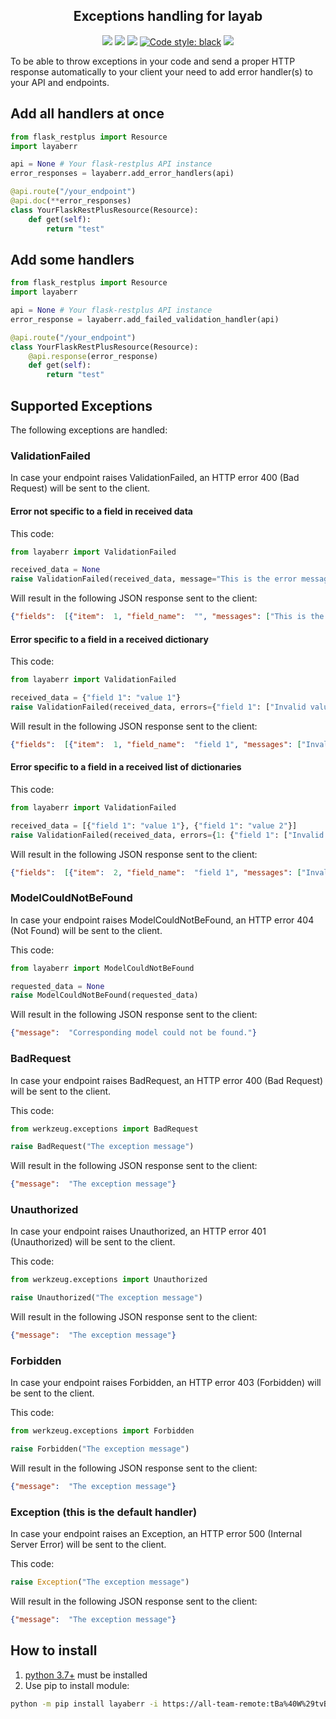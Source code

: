 <h2 align="center">Exceptions handling for layab</h2>

<p align="center">
<a href='https://github.tools.digital.engie.com/GEM-Py/layaberr/releases/latest'><img src='https://pse.tools.digital.engie.com/drm-all.gem/buildStatus/icon?job=team/layaberr/master&config=version'></a>
<a href='https://pse.tools.digital.engie.com/drm-all.gem/job/team/view/Python%20modules/job/layaberr/job/master/'><img src='https://pse.tools.digital.engie.com/drm-all.gem/buildStatus/icon?job=team/layaberr/master'></a>
<a href='https://pse.tools.digital.engie.com/drm-all.gem/job/team/view/Python%20modules/job/layaberr/job/master/cobertura/'><img src='https://pse.tools.digital.engie.com/drm-all.gem/buildStatus/icon?job=team/layaberr/master&config=testCoverage'></a>
<a href="https://github.com/psf/black"><img alt="Code style: black" src="https://img.shields.io/badge/code%20style-black-000000.svg"></a>
<a href='https://pse.tools.digital.engie.com/drm-all.gem/job/team/view/Python%20modules/job/layaberr/job/master/lastSuccessfulBuild/testReport/'><img src='https://pse.tools.digital.engie.com/drm-all.gem/buildStatus/icon?job=team/layaberr/master&config=testCount'></a>
</p>

To be able to throw exceptions in your code and send a proper HTTP response automatically to your client your need to add error handler(s) to your API and endpoints.

## Add all handlers at once

```python
from flask_restplus import Resource
import layaberr

api = None # Your flask-restplus API instance
error_responses = layaberr.add_error_handlers(api)

@api.route("/your_endpoint")
@api.doc(**error_responses)
class YourFlaskRestPlusResource(Resource):
    def get(self):
        return "test"
```

## Add some handlers

```python
from flask_restplus import Resource
import layaberr

api = None # Your flask-restplus API instance
error_response = layaberr.add_failed_validation_handler(api)

@api.route("/your_endpoint")
class YourFlaskRestPlusResource(Resource):
    @api.response(error_response)
    def get(self):
        return "test"
```

## Supported Exceptions

The following exceptions are handled:

### ValidationFailed

In case your endpoint raises ValidationFailed, an HTTP error 400 (Bad Request) will be sent to the client.

#### Error not specific to a field in received data

This code:

```python
from layaberr import ValidationFailed

received_data = None
raise ValidationFailed(received_data, message="This is the error message")
```

Will result in the following JSON response sent to the client:
```json
{"fields":  [{"item":  1, "field_name":  "", "messages": ["This is the error message"]}]}
```

#### Error specific to a field in a received dictionary

This code:

```python
from layaberr import ValidationFailed

received_data = {"field 1": "value 1"}
raise ValidationFailed(received_data, errors={"field 1": ["Invalid value"]})
```

Will result in the following JSON response sent to the client:
```json
{"fields":  [{"item":  1, "field_name":  "field 1", "messages": ["Invalid value"]}]}
```

#### Error specific to a field in a received list of dictionaries

This code:

```python
from layaberr import ValidationFailed

received_data = [{"field 1": "value 1"}, {"field 1": "value 2"}]
raise ValidationFailed(received_data, errors={1: {"field 1": ["Invalid value"]}})
```

Will result in the following JSON response sent to the client:
```json
{"fields":  [{"item":  2, "field_name":  "field 1", "messages": ["Invalid value"]}]}
```

### ModelCouldNotBeFound

In case your endpoint raises ModelCouldNotBeFound, an HTTP error 404 (Not Found) will be sent to the client.

This code:

```python
from layaberr import ModelCouldNotBeFound

requested_data = None
raise ModelCouldNotBeFound(requested_data)
```

Will result in the following JSON response sent to the client:
```json
{"message":  "Corresponding model could not be found."}
```

### BadRequest

In case your endpoint raises BadRequest, an HTTP error 400 (Bad Request) will be sent to the client.

This code:

```python
from werkzeug.exceptions import BadRequest

raise BadRequest("The exception message")
```

Will result in the following JSON response sent to the client:
```json
{"message":  "The exception message"}
```

### Unauthorized

In case your endpoint raises Unauthorized, an HTTP error 401 (Unauthorized) will be sent to the client.

This code:

```python
from werkzeug.exceptions import Unauthorized

raise Unauthorized("The exception message")
```

Will result in the following JSON response sent to the client:
```json
{"message":  "The exception message"}
```

### Forbidden

In case your endpoint raises Forbidden, an HTTP error 403 (Forbidden) will be sent to the client.

This code:

```python
from werkzeug.exceptions import Forbidden

raise Forbidden("The exception message")
```

Will result in the following JSON response sent to the client:
```json
{"message":  "The exception message"}
```

### Exception (this is the default handler)

In case your endpoint raises an Exception, an HTTP error 500 (Internal Server Error) will be sent to the client.

This code:

```python
raise Exception("The exception message")
```

Will result in the following JSON response sent to the client:
```json
{"message":  "The exception message"}
```

## How to install
1. [python 3.7+](https://www.python.org/downloads/) must be installed
2. Use pip to install module:
```sh
python -m pip install layaberr -i https://all-team-remote:tBa%40W%29tvB%5E%3C%3B2Jm3@artifactory.tools.digital.engie.com/artifactory/api/pypi/all-team-pypi-prod/simple
```